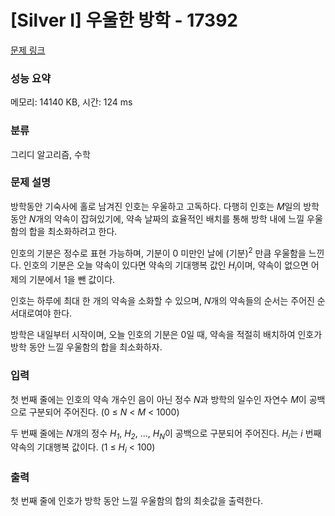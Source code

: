 # [Silver I] 우울한 방학 - 17392 

[문제 링크](https://www.acmicpc.net/problem/17392) 

### 성능 요약

메모리: 14140 KB, 시간: 124 ms

### 분류

그리디 알고리즘, 수학

### 문제 설명

<p>방학동안 기숙사에 홀로 남겨진 인호는 우울하고 고독하다. 다행히 인호는 <em>M</em>일의 방학 동안 <em>N</em>개의 약속이 잡혀있기에, 약속 날짜의 효율적인 배치를 통해 방학 내에 느낄 우울함의 합을 최소화하려고 한다.</p>

<p dir="ltr">인호의 기분은 정수로 표현 가능하며, 기분이 0 미만인 날에 (기분)<sup>2</sup> 만큼 우울함을 느낀다. 인호의 기분은 오늘 약속이 있다면 약속의 기대행복 값인 <em>H<sub>i</sub></em>이며, 약속이 없으면 어제의 기분에서 1을 뺀 값이다.</p>

<p dir="ltr">인호는 하루에 최대 한 개의 약속을 소화할 수 있으며, <em>N</em>개의 약속들의 순서는 주어진 순서대로여야 한다.</p>

<p dir="ltr">방학은 내일부터 시작이며, 오늘 인호의 기분은 0일 때, 약속을 적절히 배치하여 인호가 방학 동안 느낄 우울함의 합을 최소화하자.</p>

### 입력 

 <p>첫 번째 줄에는 인호의 약속 개수인 음이 아닌 정수 <em>N</em>과 방학의 일수인 자연수 <em>M</em>이 공백으로 구분되어 주어진다. (0 ≤ <em>N</em> < <em>M</em> < 1000)</p>

<p>두 번째 줄에는 <em>N</em>개의 정수 <em>H<sub>1</sub></em>, <em>H<sub>2</sub></em>, ..., <em>H<sub>N</sub></em>이 공백으로 구분되어 주어진다. <em>H<sub>i</sub></em>는 <em>i</em> 번째 약속의 기대행복 값이다. (1 ≤ <em>H</em><sub><em>i</em></sub> < 100)</p>

### 출력 

 <p>첫 번째 줄에 인호가 방학 동안 느낄 우울함의 합의 최솟값을 출력한다.</p>


